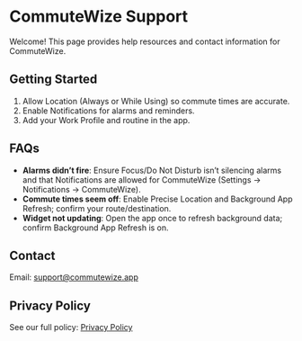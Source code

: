 # CommuteWize Support

Welcome! This page provides help resources and contact information for CommuteWize.

## Getting Started
1. Allow Location (Always or While Using) so commute times are accurate.
2. Enable Notifications for alarms and reminders.
3. Add your Work Profile and routine in the app.

## FAQs
- **Alarms didn’t fire**: Ensure Focus/Do Not Disturb isn’t silencing alarms and that Notifications are allowed for CommuteWize (Settings → Notifications → CommuteWize).
- **Commute times seem off**: Enable Precise Location and Background App Refresh; confirm your route/destination.
- **Widget not updating**: Open the app once to refresh background data; confirm Background App Refresh is on.

## Contact
Email: support@commutewize.app

## Privacy Policy
See our full policy: [Privacy Policy](./privacy-policy.html)
